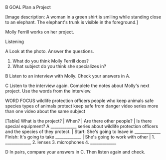 B GOAL Plan a Project

[Image description: A woman in a green shirt is smiling while standing close to an elephant. The elephant's trunk is visible in the foreground.]

Molly Ferrill works on her project.

Listening

A Look at the photo. Answer the questions.
1. What do you think Molly Ferrill does?
2. What subject do you think she specializes in?

B Listen to an interview with Molly. Check your answers in A.

C Listen to the interview again. Complete the notes about Molly's next project. Use the words from the interview.

WORD FOCUS
wildlife protection officers people who keep animals safe
species types of animals
protect keep safe from danger
video series more than one video about the same subject

[Table]
What is the project? | When? | Are there other people? | Is there special equipment?
A _____________ series about wildlife protection officers and the species of they protect. | Start: She's going to leave in _____________ Finish: It's going to take _____________ | She's going to work with other | 1. _____________
2. lenses
3. microphones
4. _____________

D In pairs, compare your answers in C. Then listen again and check.